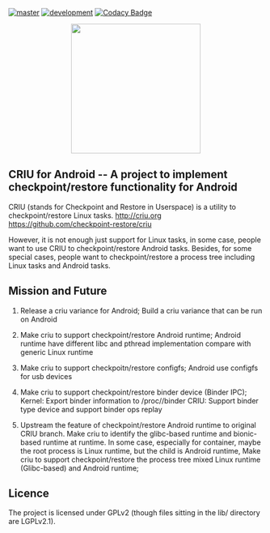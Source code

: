 [![master](https://travis-ci.org/checkpoint-restore/criu.svg?branch=master)](https://travis-ci.org/checkpoint-restore/criu)
[![development](https://travis-ci.org/checkpoint-restore/criu.svg?branch=criu-dev)](https://travis-ci.org/checkpoint-restore/criu)
[![Codacy Badge](https://api.codacy.com/project/badge/Grade/55251ec7db28421da4481fc7c1cb0cee)](https://www.codacy.com/app/xemul/criu?utm_source=github.com&amp;utm_medium=referral&amp;utm_content=xemul/criu&amp;utm_campaign=Badge_Grade)
<p align="center"><img src="https://criu.org/w/images/1/1c/CRIU.svg" width="256px"/></p>

## CRIU for Android -- A project to implement checkpoint/restore functionality for Android

CRIU (stands for Checkpoint and Restore in Userspace) is a utility to checkpoint/restore Linux tasks.
  http://criu.org
  https://github.com/checkpoint-restore/criu

However, it is not enough just support for Linux tasks, in some case, people want to use CRIU to checkpoint/restore Android tasks. Besides, for some special cases, people want to checkpoint/restore a process tree including Linux tasks and Android tasks.

## Mission and Future
  1. Release a criu variance for Android;
     Build a criu variance that can be run on Android
     
  2. Make criu to support checkpoint/restore Android runtime;
     Android runtime have different libc and pthread implementation compare with generic Linux runtime

  3. Make criu to support checkpoitn/restore configfs;
     Android use configfs for usb devices

  4. Make criu to support checkpoint/restore binder device (Binder IPC);
     Kernel: Export binder information to /proc/<pid>/binder
     CRIU: Support binder type device and support binder ops replay

  5. Upstream the feature of checkpoint/restore Android runtime to original CRIU branch.
     Make criu to identify the glibc-based runtime and bionic-based runtime at runtime.
     In some case, especially for container, maybe the root process is Linux runtime, but the child is Android runtime,
     Make criu to support checkpoint/restore the process tree mixed Linux runtime (Glibc-based) and Android runtime;

## Licence

The project is licensed under GPLv2 (though files sitting in the lib/ directory are LGPLv2.1).

